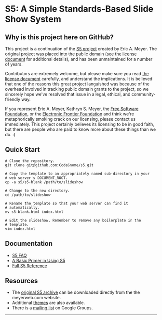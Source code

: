 # S5: A Simple Standards-Based Slide Show System #

## Why is this project here on GitHub?

This project is a continuation of the [S5 project][s5] created by Eric
A. Meyer. The original project was placed into the public domain (see
[the license document][license] for additional details), and has been
unmaintained for a number of years.

Contributors are extremely welcome, but please make sure you read [the
license document][license] carefully, and understand the implications.
It is believed that one of the reasons this great project languished was
because of the overhead involved in tracking public domain grants to the
project, so we sincerely hope we've resolved that issue in a legal,
ethical, and community-friendly way.

If you represent Eric A. Meyer, Kathryn S. Meyer, the [Free Software
Foundation][fsf], or the [Electronic Frontier Foundation][eff] and think
we're metaphorically smoking crack on our licensing, please contact us
immediately. This project certainly believes its licensing to be in good
faith, but there are people who are paid to know more about these things
than we do. :)

## Quick Start

    # Clone the repository.
    git clone git@github.com:CodeGnome/s5.git

    # Copy the template to an appropriately named sub-directory in your
    # web server's DOCUMENT_ROOT.
    cp -a s5/s5-blank /path/to/slideshow

    # Change to the new directory.
    cd /path/to/slideshow

    # Rename the template so that your web server can find it
    # automatically.
    mv s5-blank.html index.html

    # Edit the slideshow. Remember to remove any boilerplate in the
    # template. 
    vim index.html

## Documentation

- [S5 FAQ][s5faq]
- [A Basic Primer in Using S5][primer]
- [Full S5 Reference][reference]

## Resources

- The [original S5 archive][v1.1] can be downloaded directly from the
  the meyerweb.com website.
- Additional [themes][themes] are also available.
- There is a [mailing list][list] on Google Groups.

- - - -
[s5]: http://meyerweb.com/eric/tools/s5/
[s5faq]: http://meyerweb.com/eric/tools/s5/faq.html
[primer]: http://meyerweb.com/eric/tools/s5/primer.html
[reference]: http://meyerweb.com/eric/tools/s5/structure-ref.html
[license]: http://github.com/CodeGnome/s5/blob/master/LICENSE.md
[v1.1]: http://meyerweb.com/eric/tools/s5/v/1.1/s5-11.zip
[themes]: http://meyerweb.com/eric/tools/s5/themes/
[list]: http://groups.google.com/group/s5project
[eff]: http://www.eff.org/
[fsf]: http://www.fsf.org/
